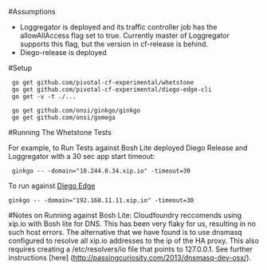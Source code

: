 #Assumptions
- Loggregator is deployed and its traffic controller job has the allowAllAccess flag set to true. 
  Currently master of Loggregator supports this flag, but the version in cf-release is behind.  
- Diego-release is deployed
    
#Setup

     go get github.com/pivotal-cf-experimental/whetstone
     go get github.com/pivotal-cf-experimental/diego-edge-cli
     go get -v -t ./...

     go get github.com/onsi/ginkgo/ginkgo
     go get github.com/onsi/gomega


#Running The Whetstone Tests

For example, to Run Tests against Bosh Lite deployed Diego Release and Loggregator with a 30 sec app start timeout:
     
     ginkgo -- -domain="10.244.0.34.xip.io" -timeout=30

To run against [Diego Edge](https://github.com/pivotal-cf-experimental/diego-edge)

    ginkgo -- -domain="192.168.11.11.xip.io" -timeout=30
   

#Notes on Running against Bosh Lite:
  Cloudfoundry reccomends using xip.io with Bosh lite for DNS.
  This has been very flaky for us, resulting in no such host errors.
  The alternative that we have found is to use dnsmasq configured to resolve all xip.io addresses to the ip of the HA proxy.
  This also requires creating a /etc/resolvers/io file that points to 127.0.0.1. See further instructions [here] (http://passingcuriosity.com/2013/dnsmasq-dev-osx/). 
